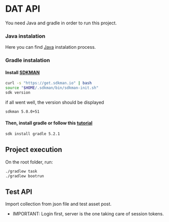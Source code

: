 # DAT API

You need Java and gradle in order to run this project.

### Java instalation

Here you can find [Java](https://www.java.com/es/download/) instalation process.

### Gradle instalation

#### Install [SDKMAN](https://sdkman.io/install)

```bash
curl -s "https://get.sdkman.io" | bash
source "$HOME/.sdkman/bin/sdkman-init.sh"
sdk version
```

if all went well, the version should be displayed

```bash
sdkman 5.0.0+51
```

#### Then, install gradle or follow this [tutorial](https://gradle.org/install/)

```bash
sdk install gradle 5.2.1
```

## Project execution

On the root folder, run:

```bash
./gradlew task
./gradlew bootrun
```

## Test API

Import collection from json file and test asset post.

- IMPORTANT: Login first, server is the one taking care of session tokens.
